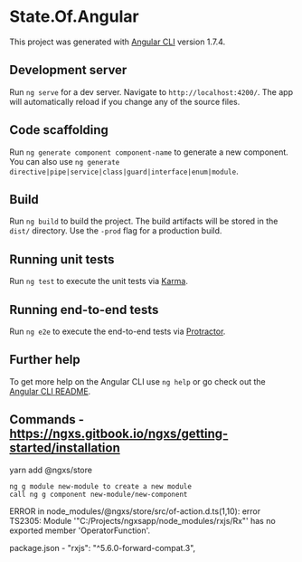 # State.Of.Angular

This project was generated with [Angular CLI](https://github.com/angular/angular-cli) version 1.7.4.

## Development server

Run `ng serve` for a dev server. Navigate to `http://localhost:4200/`. The app will automatically reload if you change any of the source files.

## Code scaffolding

Run `ng generate component component-name` to generate a new component. You can also use `ng generate directive|pipe|service|class|guard|interface|enum|module`.

## Build

Run `ng build` to build the project. The build artifacts will be stored in the `dist/` directory. Use the `-prod` flag for a production build.

## Running unit tests

Run `ng test` to execute the unit tests via [Karma](https://karma-runner.github.io).

## Running end-to-end tests

Run `ng e2e` to execute the end-to-end tests via [Protractor](http://www.protractortest.org/).

## Further help

To get more help on the Angular CLI use `ng help` or go check out the [Angular CLI README](https://github.com/angular/angular-cli/blob/master/README.md).

## Commands - https://ngxs.gitbook.io/ngxs/getting-started/installation

yarn add @ngxs/store

    ng g module new-module to create a new module
    call ng g component new-module/new-component

ERROR in node_modules/@ngxs/store/src/of-action.d.ts(1,10): error TS2305: Module '"C:/Projects/ngxsapp/node_modules/rxjs/Rx"' has no exported member 'OperatorFunction'.

package.json - "rxjs": "^5.6.0-forward-compat.3",
